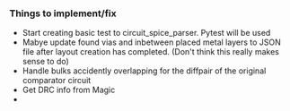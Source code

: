 ### Things to implement/fix
- Start creating basic test to circuit_spice_parser. Pytest will be used
- Mabye update found vias and inbetween placed metal layers to JSON file after layout creation has completed.
  (Don't think this really makes sense to do)
- Handle bulks accidently overlapping for the diffpair of the original comparator circuit
- Get DRC info from Magic
- 
